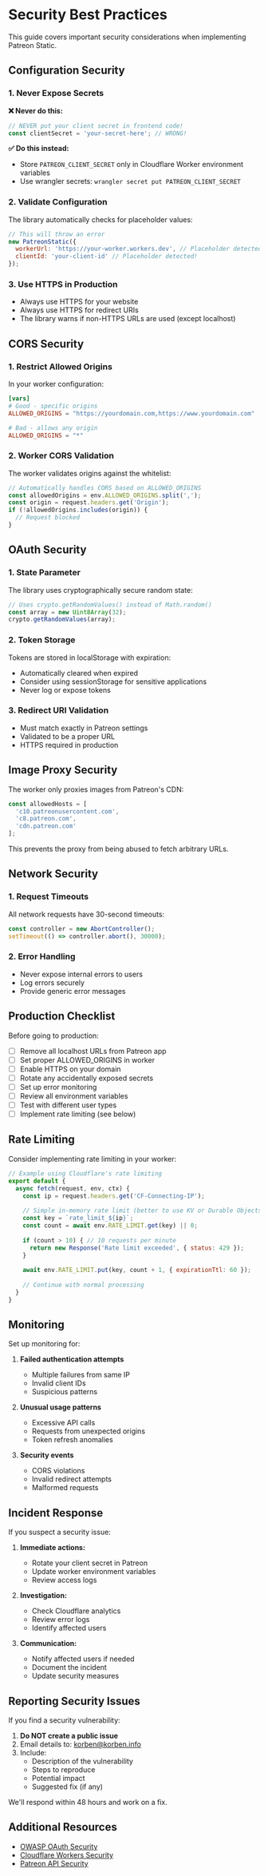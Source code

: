 # Security Best Practices

This guide covers important security considerations when implementing Patreon Static.

## Configuration Security

### 1. Never Expose Secrets

**❌ Never do this:**
```javascript
// NEVER put your client secret in frontend code!
const clientSecret = 'your-secret-here'; // WRONG!
```

**✅ Do this instead:**
- Store `PATREON_CLIENT_SECRET` only in Cloudflare Worker environment variables
- Use wrangler secrets: `wrangler secret put PATREON_CLIENT_SECRET`

### 2. Validate Configuration

The library automatically checks for placeholder values:
```javascript
// This will throw an error
new PatreonStatic({
  workerUrl: 'https://your-worker.workers.dev', // Placeholder detected!
  clientId: 'your-client-id' // Placeholder detected!
});
```

### 3. Use HTTPS in Production

- Always use HTTPS for your website
- Always use HTTPS for redirect URIs
- The library warns if non-HTTPS URLs are used (except localhost)

## CORS Security

### 1. Restrict Allowed Origins

In your worker configuration:
```toml
[vars]
# Good - specific origins
ALLOWED_ORIGINS = "https://yourdomain.com,https://www.yourdomain.com"

# Bad - allows any origin
ALLOWED_ORIGINS = "*"
```

### 2. Worker CORS Validation

The worker validates origins against the whitelist:
```javascript
// Automatically handles CORS based on ALLOWED_ORIGINS
const allowedOrigins = env.ALLOWED_ORIGINS.split(',');
const origin = request.headers.get('Origin');
if (!allowedOrigins.includes(origin)) {
  // Request blocked
}
```

## OAuth Security

### 1. State Parameter

The library uses cryptographically secure random state:
```javascript
// Uses crypto.getRandomValues() instead of Math.random()
const array = new Uint8Array(32);
crypto.getRandomValues(array);
```

### 2. Token Storage

Tokens are stored in localStorage with expiration:
- Automatically cleared when expired
- Consider using sessionStorage for sensitive applications
- Never log or expose tokens

### 3. Redirect URI Validation

- Must match exactly in Patreon settings
- Validated to be a proper URL
- HTTPS required in production

## Image Proxy Security

The worker only proxies images from Patreon's CDN:
```javascript
const allowedHosts = [
  'c10.patreonusercontent.com',
  'c8.patreon.com', 
  'cdn.patreon.com'
];
```

This prevents the proxy from being abused to fetch arbitrary URLs.

## Network Security

### 1. Request Timeouts

All network requests have 30-second timeouts:
```javascript
const controller = new AbortController();
setTimeout(() => controller.abort(), 30000);
```

### 2. Error Handling

- Never expose internal errors to users
- Log errors securely
- Provide generic error messages

## Production Checklist

Before going to production:

- [ ] Remove all localhost URLs from Patreon app
- [ ] Set proper ALLOWED_ORIGINS in worker
- [ ] Enable HTTPS on your domain
- [ ] Rotate any accidentally exposed secrets
- [ ] Set up error monitoring
- [ ] Review all environment variables
- [ ] Test with different user types
- [ ] Implement rate limiting (see below)

## Rate Limiting

Consider implementing rate limiting in your worker:

```javascript
// Example using Cloudflare's rate limiting
export default {
  async fetch(request, env, ctx) {
    const ip = request.headers.get('CF-Connecting-IP');
    
    // Simple in-memory rate limit (better to use KV or Durable Objects)
    const key = `rate_limit_${ip}`;
    const count = await env.RATE_LIMIT.get(key) || 0;
    
    if (count > 10) { // 10 requests per minute
      return new Response('Rate limit exceeded', { status: 429 });
    }
    
    await env.RATE_LIMIT.put(key, count + 1, { expirationTtl: 60 });
    
    // Continue with normal processing
  }
}
```

## Monitoring

Set up monitoring for:

1. **Failed authentication attempts**
   - Multiple failures from same IP
   - Invalid client IDs
   - Suspicious patterns

2. **Unusual usage patterns**
   - Excessive API calls
   - Requests from unexpected origins
   - Token refresh anomalies

3. **Security events**
   - CORS violations
   - Invalid redirect attempts
   - Malformed requests

## Incident Response

If you suspect a security issue:

1. **Immediate actions:**
   - Rotate your client secret in Patreon
   - Update worker environment variables
   - Review access logs

2. **Investigation:**
   - Check Cloudflare analytics
   - Review error logs
   - Identify affected users

3. **Communication:**
   - Notify affected users if needed
   - Document the incident
   - Update security measures

## Reporting Security Issues

If you find a security vulnerability:

1. **Do NOT create a public issue**
2. Email details to: korben@korben.info
3. Include:
   - Description of the vulnerability
   - Steps to reproduce
   - Potential impact
   - Suggested fix (if any)

We'll respond within 48 hours and work on a fix.

## Additional Resources

- [OWASP OAuth Security](https://cheatsheetseries.owasp.org/cheatsheets/OAuth2_Cheat_Sheet.html)
- [Cloudflare Workers Security](https://developers.cloudflare.com/workers/platform/security/)
- [Patreon API Security](https://docs.patreon.com/#api-security)
